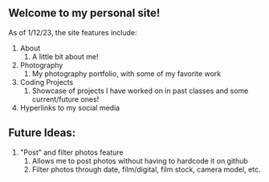 ## Welcome to my personal site!

As of 1/12/23, the site features include:
  1. About
  		1. A little bit about me!
  2. Photography
    	1. My photography portfolio, with some of my favorite work
  3. Coding Projects
  		1. Showcase of projects I have worked on in past classes and some current/future ones!
  4. Hyperlinks to my social media

## Future Ideas:
1. "Post" and filter photos feature
   1. Allows me to post photos without having to hardcode it on github
	 2. Filter photos through date, film/digital, film stock, camera model, etc.
